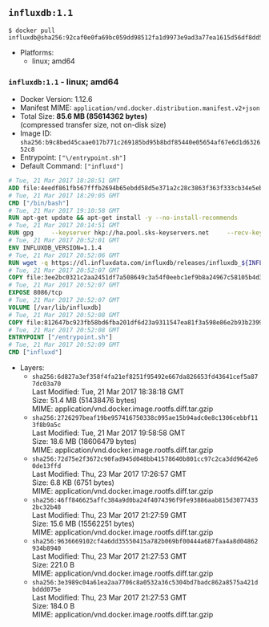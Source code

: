## `influxdb:1.1`

```console
$ docker pull influxdb@sha256:92caf0e0fa69bc059dd98512fa1d9973e9ad3a77ea1615d56df8dd5f9f02127d
```

-	Platforms:
	-	linux; amd64

### `influxdb:1.1` - linux; amd64

-	Docker Version: 1.12.6
-	Manifest MIME: `application/vnd.docker.distribution.manifest.v2+json`
-	Total Size: **85.6 MB (85614362 bytes)**  
	(compressed transfer size, not on-disk size)
-	Image ID: `sha256:b9c8bed45caae017b771c269185bd95b8bdf85440e05654af67e6d1d632652c8`
-	Entrypoint: `["\/entrypoint.sh"]`
-	Default Command: `["influxd"]`

```dockerfile
# Tue, 21 Mar 2017 18:28:51 GMT
ADD file:4eedf861fb567fffb2694b65ebdd58d5e371a2c28c3863f363f333cb34e5eb7b in / 
# Tue, 21 Mar 2017 18:29:05 GMT
CMD ["/bin/bash"]
# Tue, 21 Mar 2017 19:10:58 GMT
RUN apt-get update && apt-get install -y --no-install-recommends 		ca-certificates 		curl 		wget 	&& rm -rf /var/lib/apt/lists/*
# Tue, 21 Mar 2017 20:14:51 GMT
RUN gpg     --keyserver hkp://ha.pool.sks-keyservers.net     --recv-keys 05CE15085FC09D18E99EFB22684A14CF2582E0C5
# Tue, 21 Mar 2017 20:52:01 GMT
ENV INFLUXDB_VERSION=1.1.4
# Tue, 21 Mar 2017 20:52:06 GMT
RUN wget -q https://dl.influxdata.com/influxdb/releases/influxdb_${INFLUXDB_VERSION}_amd64.deb.asc &&     wget -q https://dl.influxdata.com/influxdb/releases/influxdb_${INFLUXDB_VERSION}_amd64.deb &&     gpg --batch --verify influxdb_${INFLUXDB_VERSION}_amd64.deb.asc influxdb_${INFLUXDB_VERSION}_amd64.deb &&     dpkg -i influxdb_${INFLUXDB_VERSION}_amd64.deb &&     rm -f influxdb_${INFLUXDB_VERSION}_amd64.deb*
# Tue, 21 Mar 2017 20:52:07 GMT
COPY file:3ee2bc0321c2aa2451df7a508649c3a54f0eebc1ef9b8a24967c58105b4d3160 in /etc/influxdb/influxdb.conf 
# Tue, 21 Mar 2017 20:52:07 GMT
EXPOSE 8086/tcp
# Tue, 21 Mar 2017 20:52:07 GMT
VOLUME [/var/lib/influxdb]
# Tue, 21 Mar 2017 20:52:08 GMT
COPY file:812647bc923fb58bd6fba201df6d23a9311547ea81f3a598e86e2b93b2399169 in /entrypoint.sh 
# Tue, 21 Mar 2017 20:52:08 GMT
ENTRYPOINT ["/entrypoint.sh"]
# Tue, 21 Mar 2017 20:52:09 GMT
CMD ["influxd"]
```

-	Layers:
	-	`sha256:6d827a3ef358f4fa21ef8251f95492e667da826653fd43641cef5a877dc03a70`  
		Last Modified: Tue, 21 Mar 2017 18:38:18 GMT  
		Size: 51.4 MB (51438476 bytes)  
		MIME: application/vnd.docker.image.rootfs.diff.tar.gzip
	-	`sha256:2726297beaf19be957416750338c095ae15b94adc0e8c1306cebbf113f8b9a5c`  
		Last Modified: Tue, 21 Mar 2017 19:58:58 GMT  
		Size: 18.6 MB (18606479 bytes)  
		MIME: application/vnd.docker.image.rootfs.diff.tar.gzip
	-	`sha256:72d75e2f3672c90fad945d048bb41578640b801cc97c2ca3dd9642e60de13ffd`  
		Last Modified: Thu, 23 Mar 2017 17:26:57 GMT  
		Size: 6.8 KB (6751 bytes)  
		MIME: application/vnd.docker.image.rootfs.diff.tar.gzip
	-	`sha256:46ff846625affc384a9d0ba24f4074396f9fe93886aab815d30774332bc32b48`  
		Last Modified: Thu, 23 Mar 2017 21:27:59 GMT  
		Size: 15.6 MB (15562251 bytes)  
		MIME: application/vnd.docker.image.rootfs.diff.tar.gzip
	-	`sha256:9636669102cf4a6dd35550415a782b069bf00444a687faa4a8d04862934b8940`  
		Last Modified: Thu, 23 Mar 2017 21:27:53 GMT  
		Size: 221.0 B  
		MIME: application/vnd.docker.image.rootfs.diff.tar.gzip
	-	`sha256:3e3989c04a61ea2aa7706c8a0532a36c5304bd7badc862a8575a421dbddd075e`  
		Last Modified: Thu, 23 Mar 2017 21:27:53 GMT  
		Size: 184.0 B  
		MIME: application/vnd.docker.image.rootfs.diff.tar.gzip
